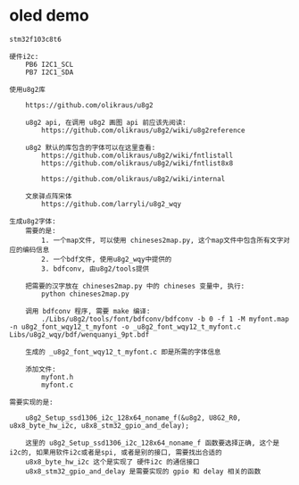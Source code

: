 # oled demo

	stm32f103c8t6

	硬件i2c:
		PB6 I2C1_SCL
		PB7 I2C1_SDA

	使用u8g2库

		https://github.com/olikraus/u8g2

		u8g2 api, 在调用 u8g2 画图 api 前应该先阅读:
			https://github.com/olikraus/u8g2/wiki/u8g2reference

		u8g2 默认的库包含的字体可以在这里查看:
			https://github.com/olikraus/u8g2/wiki/fntlistall
			https://github.com/olikraus/u8g2/wiki/fntlist8x8

			https://github.com/olikraus/u8g2/wiki/internal

		文泉驿点阵宋体
			https://github.com/larryli/u8g2_wqy

	生成u8g2字体:
		需要的是:
			1. 一个map文件, 可以使用 chineses2map.py, 这个map文件中包含所有文字对应的编码信息
			2. 一个bdf文件, 使用u8g2_wqy中提供的
			3. bdfconv, 由u8g2/tools提供

		把需要的汉字放在 chineses2map.py 中的 chineses 变量中, 执行:
			python chineses2map.py

		调用 bdfconv 程序, 需要 make 编译:
			./Libs/u8g2/tools/font/bdfconv/bdfconv -b 0 -f 1 -M myfont.map -n u8g2_font_wqy12_t_myfont -o _u8g2_font_wqy12_t_myfont.c Libs/u8g2_wqy/bdf/wenquanyi_9pt.bdf

		生成的 _u8g2_font_wqy12_t_myfont.c 即是所需的字体信息

		添加文件:
			myfont.h
			myfont.c

	需要实现的是:

		u8g2_Setup_ssd1306_i2c_128x64_noname_f(&u8g2, U8G2_R0, u8x8_byte_hw_i2c, u8x8_stm32_gpio_and_delay);

		这里的 u8g2_Setup_ssd1306_i2c_128x64_noname_f 函数要选择正确, 这个是i2c的, 如果用软件i2c或者是spi, 或者是别的接口, 需要找出合适的
		u8x8_byte_hw_i2c 这个是实现了 硬件i2c 的通信接口
		u8x8_stm32_gpio_and_delay 是需要实现的 gpio 和 delay 相关的函数

